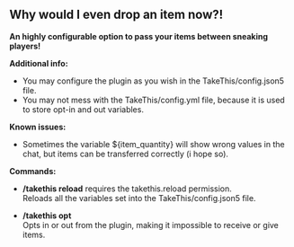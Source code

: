 ## Why would I even drop an item now?!<br>
**An highly configurable option to pass your items between sneaking players!**

**Additional info:**

- You may configure the plugin as you wish in the TakeThis/config.json5 file.
- You may not mess with the TakeThis/config.yml file, because it is used to store opt-in and out variables.

**Known issues:**

- Sometimes the variable ${item_quantity} will show wrong values in the chat, but items can be transferred correctly (i hope so).

**Commands:**

- **/takethis reload** requires the takethis.reload permission.<br>
Reloads all the variables set into the TakeThis/config.json5 file.

- **/takethis opt**<br>
Opts in or out from the plugin, making it impossible to receive or give items.
